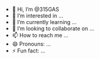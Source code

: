 - 👋 Hi, I’m @315GAS
- 👀 I’m interested in ...
- 🌱 I’m currently learning ...
- 💞️ I’m looking to collaborate on ...
- 📫 How to reach me ...
- 😄 Pronouns: ...
- ⚡ Fun fact: ...

<!---
315GAS/315GAS is a ✨ special ✨ repository because its `README.md` (this file) appears on your GitHub profile.
You can click the Preview link to take a look at your changes.
--->
